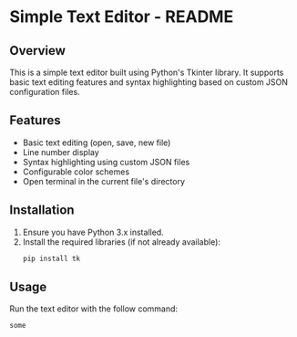 # Simple Text Editor - README

## Overview
This is a simple text editor built using Python's Tkinter library. It supports basic text editing features and syntax highlighting based on custom JSON configuration files.

## Features
- Basic text editing (open, save, new file)
- Line number display
- Syntax highlighting using custom JSON files
- Configurable color schemes
- Open terminal in the current file's directory

## Installation
1. Ensure you have Python 3.x installed.
2. Install the required libraries (if not already available):
   ```bash
   pip install tk

## Usage
Run the text editor with the follow command:
   ```bash
   some
